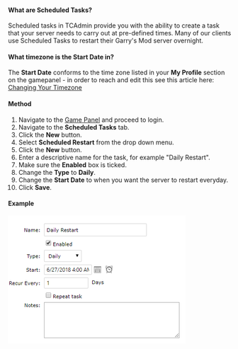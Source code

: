 #### What are Scheduled Tasks?
Scheduled tasks in TCAdmin provide you with the ability to create a task that your server needs to carry out at pre-defined times.
Many of our clients use Scheduled Tasks to restart their Garry's Mod server overnight.

#### What timezone is the Start Date in?
The **Start Date** conforms to the time zone listed in your **My Profile** section on the gamepanel - in order to reach and edit this see this article here: [Changing Your Timezone](https://help.hexanenetworks.com/game-servers/general/changing-your-timezone)

#### Method
1. Navigate to the [Game Panel](https://gamepanel.hexanenetworks.com) and proceed to login.
2. Navigate to the **Scheduled Tasks** tab.
3. Click the **New** button.
4. Select **Scheduled Restart** from the drop down menu.
5. Click the **New** button.
6. Enter a descriptive name for the task, for example "Daily Restart".
7. Make sure the **Enabled** box is ticked.
8. Change the **Type** to **Daily**.
9. Change the **Start Date** to when you want the server to restart everyday.
10. Click **Save**.

#### Example
![Scheduled Restart](https://raw.githubusercontent.com/HexaneNetworks/help-assets/master/assets/png/daily-restart.png)
